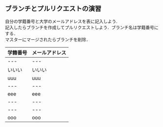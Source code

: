 ## ブランチとプルリクエストの演習  

自分の学籍番号と大学のメールアドレスを表に記入しよう.  
記入したらブランチを作成してプルリクエストしよう．ブランチ名は学籍番号にする．  
マスターにマージされたらブランチを削除．

|学籍番号|メールアドレス|  
|:---|:---|
|---|---| 
|いいい|いいい|  
|uuu|uuu|  
|---|---|  
|eee|eee|  
|---|---|  
|---|---|  
|ooo|ooo|  
